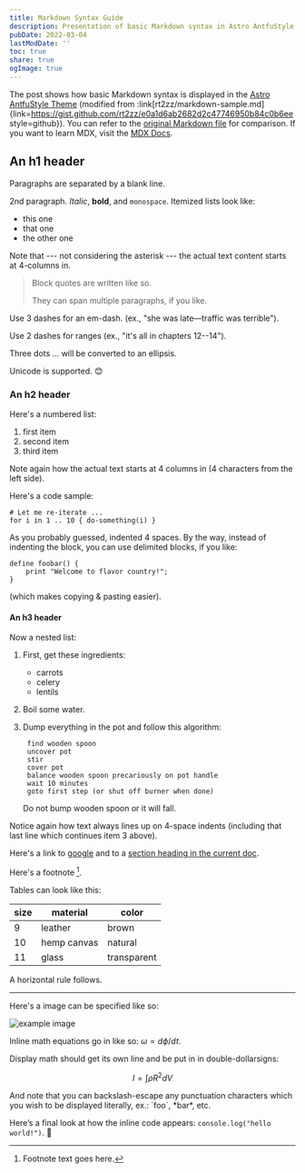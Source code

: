 ```yaml
---
title: Markdown Syntax Guide
description: Presentation of basic Markdown syntax in Astro AntfuStyle Theme
pubDate: 2022-03-04
lastModDate: ''
toc: true
share: true
ogImage: true
---
```


The post shows how basic Markdown syntax is displayed in the [Astro AntfuStyle Theme](https://github.com/lin-stephanie/astro-antfustyle-theme) (modified from :link[rt2zz/markdown-sample.md]{link=https://gist.github.com/rt2zz/e0a1d6ab2682d2c47746950b84c0b6ee style=github}). You can refer to the [original Markdown file](https://github.com/lin-stephanie/astro-antfustyle-theme/blob/main/src/content/blog/markdown-syntax-guide.md) for comparison. If you want to learn MDX, visit the [MDX Docs](https://mdxjs.com/docs/).


## An h1 header

Paragraphs are separated by a blank line.

2nd paragraph. *Italic*, **bold**, and `monospace`. Itemized lists look like:

- this one
- that one
- the other one

Note that --- not considering the asterisk --- the actual text content starts at 4-columns in.

> Block quotes are written like so.
>
> They can span multiple paragraphs, if you like.

Use 3 dashes for an em-dash. (ex., "she was late—traffic was terrible").

Use 2 dashes for ranges (ex., "it's all in chapters 12--14").

Three dots … will be converted to an ellipsis.

Unicode is supported. 😊

### An h2 header

Here's a numbered list:

1. first item
2. second item
3. third item

Note again how the actual text starts at 4 columns in (4 characters from the left side). 

Here's a code sample:

    # Let me re-iterate ...
    for i in 1 .. 10 { do-something(i) }

As you probably guessed, indented 4 spaces. By the way, instead of indenting the block, you can use delimited blocks, if you like:

```
define foobar() {
    print "Welcome to flavor country!";
}
```

(which makes copying & pasting easier). 

#### An h3 header

Now a nested list:

1. First, get these ingredients:

    - carrots
    - celery
    - lentils

2. Boil some water.
3. Dump everything in the pot and follow
    this algorithm:

        find wooden spoon
        uncover pot
        stir
        cover pot
        balance wooden spoon precariously on pot handle
        wait 10 minutes
        goto first step (or shut off burner when done)

    Do not bump wooden spoon or it will fall.

Notice again how text always lines up on 4-space indents (including that last line which continues item 3 above).

Here's a link to [google](https://www.google.com/) and to a [section heading in the current doc](#an-h2-header).

Here's a footnote [^1].

[^1]: Footnote text goes here.

Tables can look like this:

| size | material    | color       |
| ---- | ----------- | ----------- |
| 9    | leather     | brown       |
| 10   | hemp canvas | natural     |
| 11   | glass       | transparent |

A horizontal rule follows.

***

Here's a image can be specified like so:

![example image](/og-images/og-image.png "An exemplary image")

Inline math equations go in like so: $\omega = d\phi / dt$. 

Display math should get its own line and be put in in double-dollarsigns:

$$I = \int \rho R^{2} dV$$

And note that you can backslash-escape any punctuation characters which you wish to be displayed literally, ex.: \`foo\`, \*bar\*, etc.

Here’s a final look at how the inline code appears: `console.log("hello world!")`. 👋
